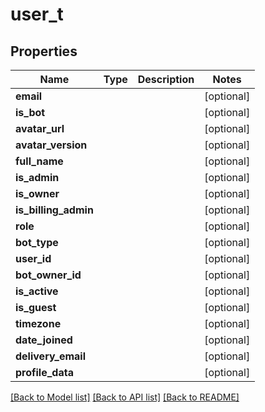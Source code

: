 # user_t

## Properties
Name | Type | Description | Notes
------------ | ------------- | ------------- | -------------
**email** |  |  | [optional] 
**is_bot** |  |  | [optional] 
**avatar_url** |  |  | [optional] 
**avatar_version** |  |  | [optional] 
**full_name** |  |  | [optional] 
**is_admin** |  |  | [optional] 
**is_owner** |  |  | [optional] 
**is_billing_admin** |  |  | [optional] 
**role** |  |  | [optional] 
**bot_type** |  |  | [optional] 
**user_id** |  |  | [optional] 
**bot_owner_id** |  |  | [optional] 
**is_active** |  |  | [optional] 
**is_guest** |  |  | [optional] 
**timezone** |  |  | [optional] 
**date_joined** |  |  | [optional] 
**delivery_email** |  |  | [optional] 
**profile_data** |  |  | [optional] 

[[Back to Model list]](../README.md#documentation-for-models) [[Back to API list]](../README.md#documentation-for-api-endpoints) [[Back to README]](../README.md)


